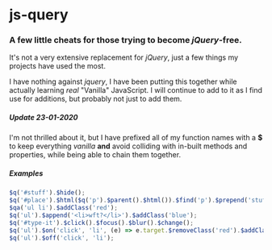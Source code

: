 # js-query

### A few little cheats for those trying to become _jQuery_-free.

It's not a very extensive replacement for _jQuery_, just a few things my projects have used the most.

I have nothing against _jquery_, I have been putting this together while actually learning _real_ "Vanilla" JavaScript. I will continue to add to it as I find use for additions, but probably not just to add them.

##### Update 23-01-2020
I'm not thrilled about it, but I have prefixed all of my function names with a **$** to keep everything _vanilla_ __and__ avoid colliding with in-built methods and properties, while being able to chain them together.

##### Examples
```javascript
$q('#stuff').$hide();
$q('#place').$html($q('p').$parent().$html()).$find('p').$prepend('stuff & ').$append(' and some junk!').$addClass('bold');
$qa('ul li').$addClass('red');
$q('ul').$append('<li>wft?</li>').$addClass('blue');
$q('#type-it').$click().$focus().$blur().$change();
$q('ul').$on('click', 'li', (e) => e.target.$removeClass('red').$addClass('blue').$toggleClass('bold'));
$q('ul').$off('click', 'li');
```
